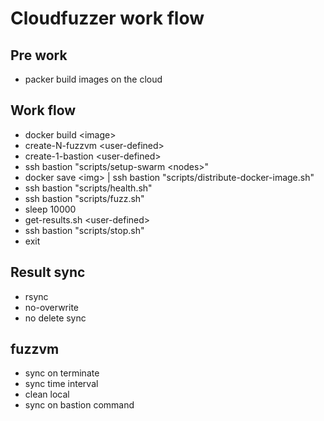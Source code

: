 # Cloudfuzzer work flow

## Pre work
* packer build images on the cloud

## Work flow
* docker build &lt;image&gt;
* create-N-fuzzvm &lt;user-defined&gt;
* create-1-bastion &lt;user-defined&gt;
* ssh bastion "scripts/setup-swarm &lt;nodes&gt;"
* docker save &lt;img&gt; | ssh bastion "scripts/distribute-docker-image.sh"
* ssh bastion "scripts/health.sh"
* ssh bastion "scripts/fuzz.sh"
* sleep 10000
* get-results.sh &lt;user-defined&gt;
* ssh bastion "scripts/stop.sh"
* exit

## Result sync
* rsync
* no-overwrite
* no delete sync
## fuzzvm
* sync on terminate
* sync time interval
* clean local
* sync on bastion command
